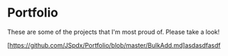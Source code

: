 # Portfolio

These are some of the projects that I'm most proud of.
Please take a look!

[https://github.com/JSpdx/Portfolio/blob/master/BulkAdd.md]asdasdfasdf
